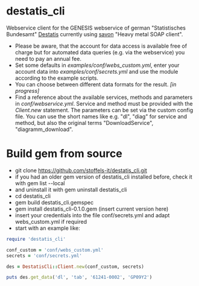 # destatis_cli
Webservice client for the GENESIS webservice of german "Statistisches Bundesamt" [Destatis](https://www-genesis.destatis.de/genesis/online?Menu=Webservice) currently using [savon](https://github.com/savonrb/savon) "Heavy metal SOAP client".

* Please be aware, that the account for data access is available free of charge but for automated data queries (e.g. via the webservice) you need to pay an annual fee.
* Set some defaults in *examples/conf/webs_custom.yml*, enter your account data into *examples/conf/secrets.yml* and use the module according to the example scripts.
* You can choose between different data formats for the result. *[in progress]*
* Find a reference about the available services, methods and parameters in *conf/webservice.yml*. Service and method must be provided with the *Client.new* statement. The parameters can be set via the custom config file. You can use the short names like e.g. "dl", "diag" for service and method, but also the original terms "DownloadService", "diagramm_download".

# Build gem from source

* git clone https://github.com/stoffels-it/destatis_cli.git
* if you had an older gem version of destatis_cli installed before, check it with gem list --local
* and uninstall it with gem uninstall destatis_cli
* cd destatis_cli
* gem build destatis_cli.gemspec
* gem install destatis_cli-0.1.0.gem (insert current version here)
* insert your credentials into the file conf/secrets.yml and adapt webs_custom.yml if required
* start with an example like:
```ruby
require 'destatis_cli'

conf_custom = 'conf/webs_custom.yml'
secrets = 'conf/secrets.yml'

des = DestatisCli::Client.new(conf_custom, secrets)

puts des.get_data('dl', 'tab', '61241-0002', 'GP09Y2')
```

